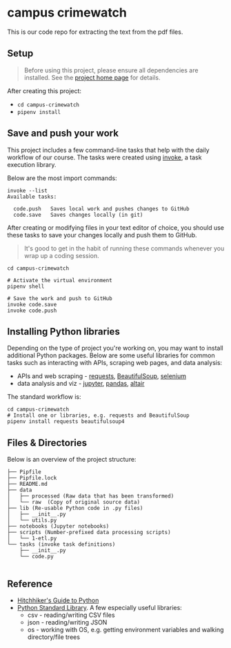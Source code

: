 # campus crimewatch

This is our code repo for extracting the text from the pdf files.

## Setup

> Before using this project, please ensure all dependencies are installed. See the [project home page][] for details.

[project home page]: https://github.com/stanfordjournalism/cookiecutter-stanford-progj#requirements--setup

After creating this project:

* `cd campus-crimewatch`
* `pipenv install`

## Save and push your work

This project includes a few command-line tasks that help
with the daily workflow of our course. The tasks were created using [invoke][], a task execution library.

Below are the most import commands:

```
invoke --list
Available tasks:

  code.push   Saves local work and pushes changes to GitHub
  code.save   Saves changes locally (in git)
```

After creating or modifying files in your text editor of choice,
you should use these tasks to save your changes locally and push them to GitHub.

> It's good to get in the habit of running these commands whenever you wrap up a coding session.

```
cd campus-crimewatch

# Activate the virtual environment
pipenv shell

# Save the work and push to GitHub
invoke code.save
invoke code.push
```

## Installing Python libraries

Depending on the type of project you're working on,
you may want to install additional Python packages.
Below are some useful libraries for common tasks
such as interacting with APIs, scraping web pages,
and data analysis:

* APIs and web scraping - [requests][], [BeautifulSoup][], [selenium][]
* data analysis and viz - [jupyter][], [pandas][], [altair][]

The standard workflow is:

```
cd campus-crimewatch
# Install one or libraries, e.g. requests and BeautifulSoup
pipenv install requests beautifulsoup4
```

## Files & Directories

Below is an overview of the project structure:

```   
├── Pipfile
├── Pipfile.lock
├── README.md
├── data
│   ├── processed (Raw data that has been transformed)
│   └── raw  (Copy of original source data)
├── lib (Re-usable Python code in .py files)
│   ├── __init__.py
│   └── utils.py
├── notebooks (Jupyter notebooks)
├── scripts (Number-prefixed data processing scripts)
│   └── 1-etl.py
└── tasks (invoke task definitions)
    ├── __init__.py
    └── code.py
        
```

## Reference

* [Hitchhiker's Guide to Python](https://docs.python-guide.org/)
* [Python Standard Library](https://docs.python.org/3.7/library/index.html). A few especially useful libraries:
  * csv - reading/writing CSV files
  * json - reading/writing JSON
  * os - working with OS, e.g. getting environment variables and walking directory/file trees


[BeautifulSoup]: https://www.crummy.com/software/BeautifulSoup/bs4/doc/
[invoke]: https://www.pyinvoke.org/
[jupyter]: https://jupyter.org/
[altair]: https://altair-viz.github.io/
[pandas]: https://pandas.pydata.org/pandas-docs/stable/
[pipenv]: https://pipenv.readthedocs.io/en/latest/
[requests]: https://2.python-requests.org/en/master/
[selenium]: https://selenium-python.readthedocs.io/
